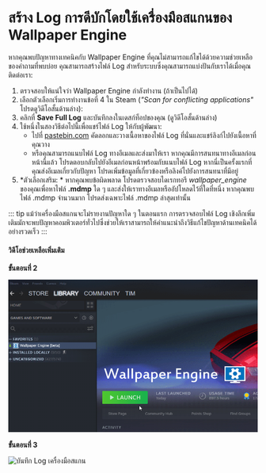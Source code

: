 # สร้าง Log การดีบักโดยใช้เครื่องมือสแกนของ Wallpaper Engine

หากคุณพบปัญหาทางเทคนิคกับ Wallpaper Engine ที่คุณไม่สามารถแก้ไขได้ด้วยความช่วยเหลือของคำถามที่พบบ่อย คุณสามารถสร้างไฟล์ Log สำหรับระบบซึ่งคุณสามารถแบ่งปันกับเราได้เมื่อคุณติดต่อเรา:

1. ตรวจสอบให้แน่ใจว่า Wallpaper Engine กำลังทำงาน (ถ้าเป็นไปได้)
2. เลือกตัวเลือกเริ่มการทำงานข้อที่ 4 ใน Steam (*"Scan for conflicting applications"* โปรดดูวิดีโอสั้นด้านล่าง):
3. คลิกที่ **Save Full Log** และบันทึกลงในเดสก์ท็อปของคุณ (ดูวิดีโอสั้นด้านล่าง)
4. ใช้หนึ่งในสองวิธีต่อไปนี้เพื่อแชร์ไฟล์ Log ให้กับผู้พัฒนา:
    * ไปที่ [pastebin.com](https://pastebin.com/) คัดลอกและวางเนื้อหาของไฟล์ Log ที่นั่นและแชร์ลิงก์ไปยังเนื้อหาที่คุณวาง
    * หรือคุณสามารถแนบไฟล์ Log ทางอีเมลและส่งมาให้เรา หากคุณมีการสนทนาทางอีเมลก่อนหน้านี้แล้ว โปรดตอบกลับไปยังอีเมลก่อนหน้าพร้อมกับแนบไฟล์ Log หากนี่เป็นครั้งแรกที่คุณส่งอีเมลเกี่ยวกับปัญหา โปรดเพิ่มข้อมูลที่เกี่ยวข้องหรือลิงค์ไปยังการสนทนาที่มีอยู่
5. *ตัวเลือกเสริม: * หากคุณพบข้อผิดพลาด โปรดตรวจสอบไดเรกทอรี *wallpaper_engine* ของคุณเพื่อหาไฟล์ **.mdmp** ใด ๆ และส่งให้เราทางอีเมลหรืออัปโหลดไว้ที่ใดที่หนึ่ง หากคุณพบไฟล์ .mdmp จำนวนมาก โปรดส่งเฉพาะไฟล์ .mdmp ล่าสุดเท่านั้น

::: tip
แม้ว่าเครื่องมือสแกนจะไม่รายงานปัญหาใด ๆ ในตอนแรก การตรวจสอบไฟล์ Log เชิงลึกเพิ่มเติมมักจะพบปัญหาคอมพิวเตอร์ทั่วไปซึ่งช่วยให้เราสามารถให้คำแนะนำถึงวิธีแก้ไขปัญหาด้านเทคนิคได้อย่างรวดเร็ว
:::

#### วิดีโอช่วยเหลือเพิ่มเติม

**ขั้นตอนที่ 2**

![ตัวเลือกเริ่มการทำงานเครื่องมือสแกน](./scantoollaunch.gif)

**ขั้นตอนที่ 3**

![บันทึก Log เครื่องมือสแกน](./scantoolsave.gif)
